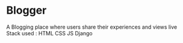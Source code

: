 # Blogger
A Blogging place where users share their experiences and views live<br>
Stack used : HTML CSS JS Django
